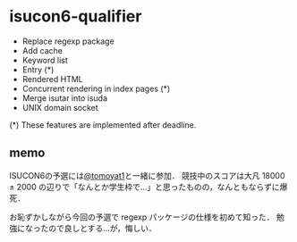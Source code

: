 # isucon6-qualifier

- Replace regexp package
- Add cache
 - Keyword list
 - Entry (*)
 - Rendered HTML
- Concurrent rendering in index pages (*)
- Merge isutar into isuda
- UNIX domain socket

(*) These features are implemented after deadline.

## memo

ISUCON6の予選には[@tomoyat1](https://github.com/tomoyat1)と一緒に参加．
競技中のスコアは大凡 18000 ± 2000 の辺りで「なんとか学生枠で…」と思ったものの，なんともならずに爆死．

お恥ずかしながら今回の予選で regexp パッケージの仕様を初めて知った．
勉強になったので良しとする…が，悔しい．
